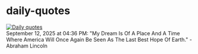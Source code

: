 # daily-quotes
[![Daily quotes](https://github.com/ceepu8/daily-quotes/actions/workflows/daily-quote.yml/badge.svg)](https://github.com/ceepu8/daily-quotes/actions/workflows/daily-quote.yml)<br/>
September 12, 2025 at 04:36 PM: "My Dream Is Of A Place And A Time Where America Will Once Again Be Seen As The Last Best Hope Of Earth." - Abraham Lincoln
